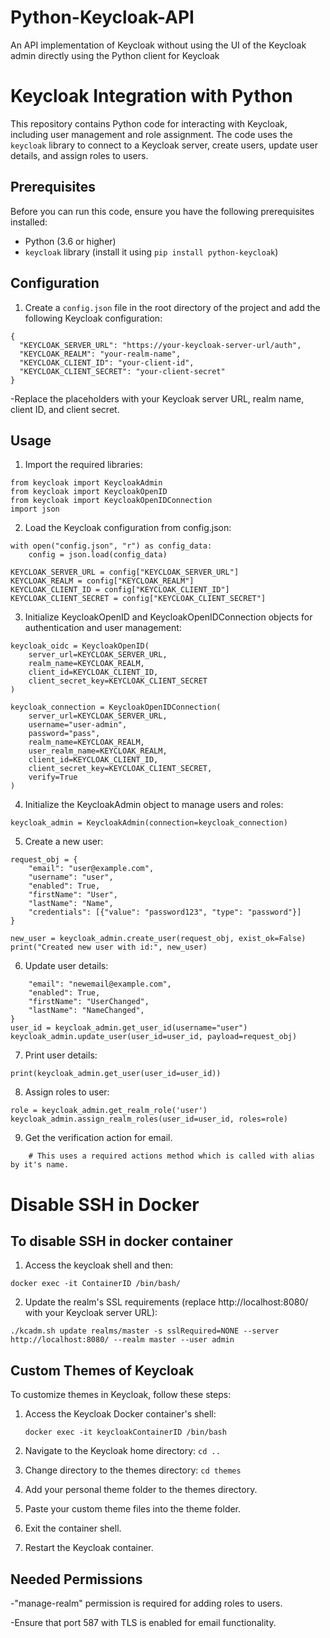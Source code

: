 # Python-Keycloak-API
An API implementation of Keycloak without using the UI of the Keycloak admin directly using the Python client for Keycloak

# Keycloak Integration with Python

This repository contains Python code for interacting with Keycloak, including user management and role assignment. The code uses the `keycloak` library to connect to a Keycloak server, create users, update user details, and assign roles to users.

## Prerequisites

Before you can run this code, ensure you have the following prerequisites installed:

- Python (3.6 or higher)
- `keycloak` library (install it using `pip install python-keycloak`)

## Configuration

1. Create a `config.json` file in the root directory of the project and add the following Keycloak configuration:

```
{
  "KEYCLOAK_SERVER_URL": "https://your-keycloak-server-url/auth",
  "KEYCLOAK_REALM": "your-realm-name",
  "KEYCLOAK_CLIENT_ID": "your-client-id",
  "KEYCLOAK_CLIENT_SECRET": "your-client-secret"
}
```
-Replace the placeholders with your Keycloak server URL, realm name, client ID, and client secret.
## Usage

1. Import the required libraries:

```
from keycloak import KeycloakAdmin
from keycloak import KeycloakOpenID
from keycloak import KeycloakOpenIDConnection
import json

```

2. Load the Keycloak configuration from config.json:
```
with open("config.json", "r") as config_data:
    config = json.load(config_data)

KEYCLOAK_SERVER_URL = config["KEYCLOAK_SERVER_URL"]
KEYCLOAK_REALM = config["KEYCLOAK_REALM"]
KEYCLOAK_CLIENT_ID = config["KEYCLOAK_CLIENT_ID"]
KEYCLOAK_CLIENT_SECRET = config["KEYCLOAK_CLIENT_SECRET"]

```
3. Initialize KeycloakOpenID and KeycloakOpenIDConnection objects for authentication and user management:
```
keycloak_oidc = KeycloakOpenID(
    server_url=KEYCLOAK_SERVER_URL,
    realm_name=KEYCLOAK_REALM,
    client_id=KEYCLOAK_CLIENT_ID,
    client_secret_key=KEYCLOAK_CLIENT_SECRET
)

keycloak_connection = KeycloakOpenIDConnection(
    server_url=KEYCLOAK_SERVER_URL,
    username="user-admin",
    password="pass",
    realm_name=KEYCLOAK_REALM,
    user_realm_name=KEYCLOAK_REALM,
    client_id=KEYCLOAK_CLIENT_ID,
    client_secret_key=KEYCLOAK_CLIENT_SECRET,
    verify=True
)

```

4. Initialize the KeycloakAdmin object to manage users and roles:
```
keycloak_admin = KeycloakAdmin(connection=keycloak_connection)

```

5. Create a new user:
```
request_obj = {
    "email": "user@example.com",
    "username": "user",
    "enabled": True,
    "firstName": "User",
    "lastName": "Name",
    "credentials": [{"value": "password123", "type": "password"}]
}

new_user = keycloak_admin.create_user(request_obj, exist_ok=False)
print("Created new user with id:", new_user)

```
6. Update user details:
```request_obj = {
    "email": "newemail@example.com",
    "enabled": True,
    "firstName": "UserChanged",
    "lastName": "NameChanged",
}
user_id = keycloak_admin.get_user_id(username="user")
keycloak_admin.update_user(user_id=user_id, payload=request_obj)
```
7. Print user details:
```
print(keycloak_admin.get_user(user_id=user_id))
```
8. Assign roles to user:
```# Get a realm role (you need 'manage-realm' permission)
role = keycloak_admin.get_realm_role('user')
keycloak_admin.assign_realm_roles(user_id=user_id, roles=role)
```
9. Get the verification action for email.
```verification_action = keycloak_admin.get_required_action_by_alias('VERIFY_EMAIL') 
    # This uses a required actions method which is called with alias by it's name.
```
# Disable SSH in Docker 

## To disable SSH in docker container 
1. Access the keycloak shell and then:
```
docker exec -it ContainerID /bin/bash/

```
2. Update the realm's SSL requirements (replace http://localhost:8080/ with your Keycloak server URL):

```
./kcadm.sh update realms/master -s sslRequired=NONE --server http://localhost:8080/ --realm master --user admin
```
## Custom Themes of Keycloak

To customize themes in Keycloak, follow these steps:

1. Access the Keycloak Docker container's shell:

   ```docker exec -it keycloakContainerID /bin/bash```
2. Navigate to the Keycloak home directory:
 ```cd ..```

3. Change directory to the themes directory:
```cd themes```
4. Add your personal theme folder to the themes directory.

5. Paste your custom theme files into the theme folder.

6. Exit the container shell.

7.  Restart the Keycloak container.

## Needed Permissions
-"manage-realm" permission is required for adding roles to users.

-Ensure that port 587 with TLS is enabled for email functionality.